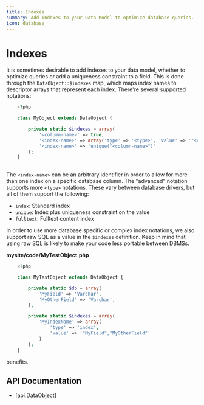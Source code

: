 ```yaml
---
title: Indexes
summary: Add Indexes to your Data Model to optimize database queries.
icon: database
---
```

# Indexes

It is sometimes desirable to add indexes to your data model, whether to optimize queries or add a uniqueness constraint 
to a field. This is done through the `DataObject::$indexes` map, which maps index names to descriptor arrays that 
represent each index. There're several supported notations:

```php
	<?php

	class MyObject extends DataObject {

		private static $indexes = array(
			'<column-name>' => true,
			'<index-name>' => array('type' => '<type>', 'value' => '"<column-name>"'),
			'<index-name>' => 'unique("<column-name>")'
		);
	}
	
```
The `<index-name>` can be an arbitrary identifier in order to allow for more than one index on a specific database 
column. The "advanced" notation supports more `<type>` notations. These vary between database drivers, but all of them 
support the following:

 * `index`: Standard index
 * `unique`: Index plus uniqueness constraint on the value
 * `fulltext`: Fulltext content index

In order to use more database specific or complex index notations, we also support raw SQL as a value in the 
`$indexes` definition. Keep in mind that using raw SQL is likely to make your code less portable between DBMSs.

**mysite/code/MyTestObject.php**

```php
	<?php

	class MyTestObject extends DataObject {

		private static $db = array(
			'MyField' => 'Varchar',
			'MyOtherField' => 'Varchar',
		);

		private static $indexes = array(
			'MyIndexName' => array(
				'type' => 'index', 
				'value' => '"MyField","MyOtherField"'
			)
		);
	}

```
benefits.

## API Documentation

* [api:DataObject]
